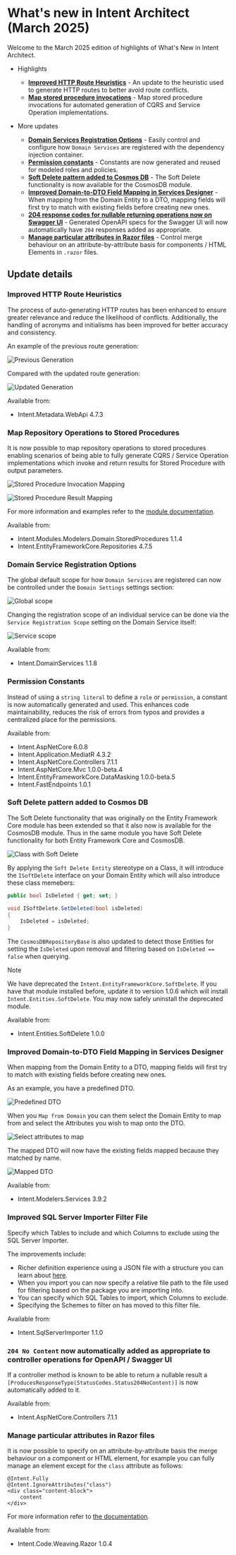 # What's new in Intent Architect (March 2025)

Welcome to the March 2025  edition of highlights of What's New in Intent Architect.

- Highlights
  - **[Improved HTTP Route Heuristics](#improved-http-route-heuristics)** - An update to the heuristic used to generate HTTP routes to better avoid route conflicts.
  - **[Map stored procedure invocations](#map-repository-operations-to-stored-procedures)** - Map stored procedure invocations for automated generation of CQRS and Service Operation implementations.

- More updates
  - **[Domain Services Registration Options](#domain-service-registration-options)** - Easily control and configure how `Domain Services` are registered with the dependency injection container.
  - **[Permission constants](#permission-constants)** - Constants are now generated and reused for modeled roles and policies.
  - **[Soft Delete pattern added to Cosmos DB](#soft-delete-pattern-added-to-cosmos-db)** - The Soft Delete functionality is now available for the CosmosDB module.
  - **[Improved Domain-to-DTO Field Mapping in Services Designer](#improved-domain-to-dto-field-mapping-in-services-designer)** - When mapping from the Domain Entity to a DTO, mapping fields will first try to match with existing fields before creating new ones.
  - **[204 response codes for nullable returning operations now on Swagger UI](#204-no-content-now-automatically-added-as-appropriate-to-controller-operations-for-openapi--swagger-ui)** - Generated OpenAPI specs for the Swagger UI will now automatically have `204` responses added as appropriate.
  - **[Manage particular attributes in Razor files](#manage-particular-attributes-in-razor-files)** - Control merge behaviour on an attribute-by-attribute basis for components / HTML Elements in `.razor` files.

## Update details

### Improved HTTP Route Heuristics

The process of auto-generating HTTP routes has been enhanced to ensure greater relevance and reduce the likelihood of conflicts. Additionally, the handling of acronyms and initialisms has been improved for better accuracy and consistency.

An example of the previous route generation:

![Previous Generation](images/old-route.png)

Compared with the updated route generation:

![Updated Generation](images/new-route.png)

Available from:

- Intent.Metadata.WebApi 4.7.3

### Map Repository Operations to Stored Procedures

It is now possible to map repository operations to stored procedures enabling scenarios of being able to fully generate CQRS / Service Operation implementations which invoke and return results for Stored Procedure with output parameters.

![Stored Procedure Invocation Mapping](images/stored-procedure-invocation-mapping.png)

![Stored Procedure Result Mapping](images/stored-procedure-result-mapping.png)

For more information and examples refer to the [module documentation](https://docs.intentarchitect.com/articles/modules-common/intent-modules-modelers-domain-storedprocedures/intent-modules-modelers-domain-storedprocedures.html).

Available from:

- Intent.Modules.Modelers.Domain.StoredProcedures 1.1.4
- Intent.EntityFrameworkCore.Repositories 4.7.5

### Domain Service Registration Options

The global default scope for how `Domain Services` are registered can now be controlled under the `Domain Settings` settings section:

![Global scope](images/global-scope.png)

Changing the registration scope of an individual service can be done via the `Service Registration Scope` setting on the Domain Service itself:

![Service scope](images/service-scope.png)

Available from:

- Intent.DomainServices 1.1.8

### Permission Constants

Instead of using a `string literal` to define a `role` or `permission`, a constant is now automatically generated and used. This enhances code maintainability, reduces the risk of errors from typos and provides a centralized place for the permissions.

Available from:

- Intent.AspNetCore 6.0.8
- Intent.Application.MediatR 4.3.2
- Intent.AspNetCore.Controllers 7.1.1
- Intent.AspNetCore.Mvc 1.0.0-beta.4
- Intent.EntityFrameworkCore.DataMasking 1.0.0-beta.5
- Intent.FastEndpoints 1.0.1

### Soft Delete pattern added to Cosmos DB

The Soft Delete functionality that was originally on the Entity Framework Core module has been extended so that it also now is available for the CosmosDB module. Thus in the same module you have Soft Delete functionality for both Entity Framework Core and CosmosDB.

![Class with Soft Delete](images/soft-delete-class.png)

By applying the `Soft Delete Entity` stereotype on a Class, it will introduce the `ISoftDelete` interface on your Domain Entity which will also introduce these class memebers:

```c#
public bool IsDeleted { get; set; }

void ISoftDelete.SetDeleted(bool isDeleted)
{
    IsDeleted = isDeleted;
}
```

The `CosmosDBRepositoryBase` is also updated to detect those Entities for setting the `IsDeleted` upon removal and filtering based on `IsDeleted == false` when querying.

> [!NOTE]
>
> We have deprecated the `Intent.EntityFrameworkCore.SoftDelete`. If you have that module installed before, update it to version 1.0.6 which will install `Intent.Entities.SoftDelete`. You may now safely uninstall the deprecated module.

Available from:

- Intent.Entities.SoftDelete 1.0.0

### Improved Domain-to-DTO Field Mapping in Services Designer

When mapping from the Domain Entity to a DTO, mapping fields will first try to match with existing fields before creating new ones.

As an example, you have a predefined DTO.

![Predefined DTO](images/domain-to-dto-mapping-predefined-dto.png)

When you `Map from Domain` you can them select the Domain Entity to map from and select the Attributes you wish to map onto the DTO.

![Select attributes to map](images/domain-to-dto-mapping-map-from-domain.png)

The mapped DTO will now have the existing fields mapped because they matched by name.

![Mapped DTO](images/domain-to-dto-mapping-mapped-dto.png)

Available from:

- Intent.Modelers.Services 3.9.2

### Improved SQL Server Importer Filter File

Specify which Tables to include and which Columns to exclude using the SQL Server Importer.

The improvements include:

- Richer definition experience using a JSON file with a structure you can learn about [here](https://docs.intentarchitect.com/articles/modules-dotnet/intent-sqlserverimporter/intent-sqlserverimporter.html#import-filter-file).
- When you import you can now specify a relative file path to the file used for filtering based on the package you are importing into.
- You can specify which SQL Tables to import, which Columns to exclude.
- Specifying the Schemes to filter on has moved to this filter file.

Available from:

- Intent.SqlServerImporter 1.1.0

### `204 No Content` now automatically added as appropriate to controller operations for OpenAPI / Swagger UI

If a controller method is known to be able to return a nullable result a `[ProducesResponseType(StatusCodes.Status204NoContent)]` is now automatically added to it.

Available from:

- Intent.AspNetCore.Controllers 7.1.1

### Manage particular attributes in Razor files

It is now possible to specify on an attribute-by-attribute basis the merge behaviour on a component or HTML element, for example you can fully manage an element except for the `class` attribute as follows:

```razor
@Intent.Fully
@Intent.IgnoreAttributes("class")
<div class="content-block">
    content
</div>
```

For more information refer to [the documentation](https://docs.intentarchitect.com/articles/application-development/code-management/code-management-razor/code-management-razor.html#management-modes).

Available from:

- Intent.Code.Weaving.Razor 1.0.4
